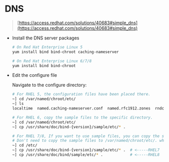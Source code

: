 # DNS

> [https://access.redhat.com/solutions/40683#simple_dns](https://access.redhat.com/solutions/40683#simple_dns)
 
* Install the DNS server packages

    ```bash
    # On Red Hat Enterprise Linux 5
    yum install bind bind-chroot caching-nameserver

    # On Red Hat Enterprise Linux 6/7/8
    yum install bind bind-chroot
    ```

* Edit the configure file

    Navigate to the configure directory:

    ```bash
    # For RHEL 5, the configuration files have been placed there.
    ~] cd /var/named/chroot/etc/
    ~] ls
    localtime  named.caching-nameserver.conf  named.rfc1912.zones  rndc.key
    
    # For RHEL 6, copy the sample files to the specific directory.
    ~] cd /var/named/chroot/etc/
    ~] cp /usr/share/doc/bind-{version}/sample/etc/* .

    # For RHEL 7/8, If you want to use sample files, you can copy the sample files to /etc directory.
    # Don't need to copy the sample files to /var/named/chroot/etc/. when using chroot version because it is mounted automatically(mount --bind) with /etc/
    ~] cd /etc/   
    ~] cp /usr/share/doc/bind-{version}/sample/etc/* .  # <-----RHEL7
    ~] cp /usr/share/doc/bind/sample/etc/* .            # <-----RHEL8
    ```